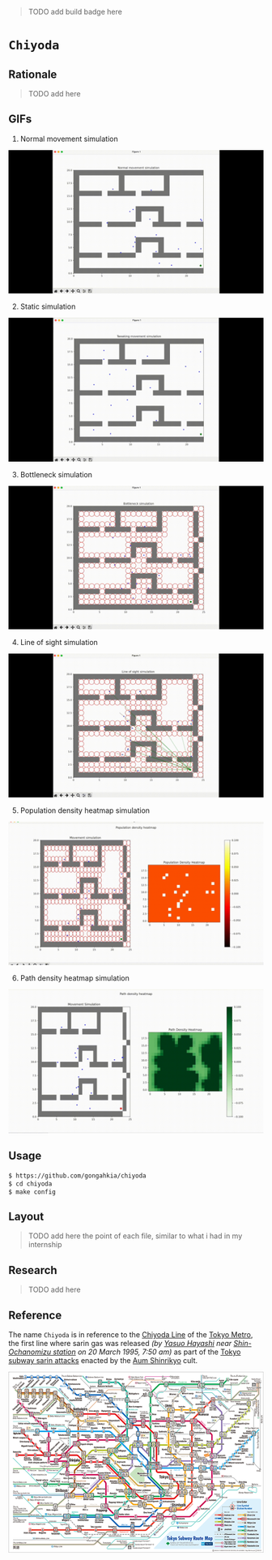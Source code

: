 > TODO add build badge here

# `Chiyoda`

## Rationale

> TODO add here

## GIFs

1. Normal movement simulation

![](./asset/reference/normal.gif)

2. Static simulation

![](./asset/reference/tweak.gif)

3. Bottleneck simulation

![](./asset/reference/bottleneck.gif)

4. Line of sight simulation

![](./asset/reference/los.gif)

5. Population density heatmap simulation

![](./asset/reference/population.gif)

6. Path density heatmap simulation

![](./asset/reference/path.gif)

## Usage

```console
$ https://github.com/gongahkia/chiyoda
$ cd chiyoda
$ make config
```

## Layout

> TODO add here the point of each file, similar to what i had in my internship

## Research

> TODO add here

## Reference

The name `Chiyoda` is in reference to the [Chiyoda Line](https://en.wikipedia.org/wiki/Tokyo_Metro_Chiyoda_Line) of the [Tokyo Metro](https://www.tokyometro.jp/en/index.html), the first line where sarin gas was released *(by [Yasuo Hayashi](https://en.wikipedia.org/wiki/Lin_Tainan) near [Shin-Ochanomizu station](https://en.wikipedia.org/wiki/Shin-ochanomizu_Station) on 20 March 1995, 7:50 am)* as part of the [Tokyo subway sarin attacks](https://en.wikipedia.org/wiki/Tokyo_subway_sarin_attack) enacted by the [Aum Shinrikyo](https://en.wikipedia.org/wiki/Aum_Shinrikyo) cult.

![](./asset/logo/map.png)